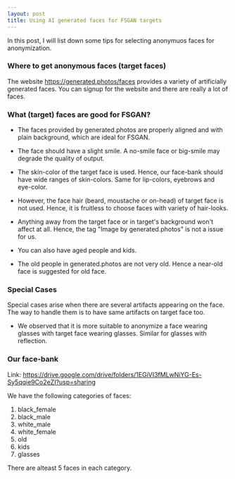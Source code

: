```yaml
---
layout: post
title: Using AI generated faces for FSGAN targets
---
```


In this post, I will list down some tips for selecting anonymuos faces for anonymization.

### Where to get anonymous faces (target faces)

The website https://generated.photos/faces provides a variety of artificially generated faces. You can signup for the website and there are really a lot of faces.

### What (target) faces are good for FSGAN?

* The faces provided by generated.photos are properly aligned and with plain background, which are ideal for FSGAN. 

* The face should have a slight smile. A no-smile face or big-smile may degrade the quality of output. 

* The skin-color of the target face is used. Hence, our face-bank should have wide ranges of skin-colors. Same for lip-colors, eyebrows and eye-color.

* However, the face hair (beard, moustache or on-head) of target face is not used. Hence, it is fruitless to choose faces with variety of hair-looks. 

* Anything away from the target face or in target's background won't affect at all. Hence, the tag "Image by generated.photos" is not a issue for us. 

* You can also have aged people and kids. 

* The old people in generated.photos are not very old. Hence a near-old face is suggested for old face.

### Special Cases

Special cases arise when there are several artifacts appearing on the face. 
The way to handle them is to have same artifacts on target face too. 

* We observed that it is more suitable to anonymize a face wearing glasses with target face wearing glasses. Similar for glasses with reflection. 

### Our face-bank

Link: https://drive.google.com/drive/folders/1EGiVI3fMLwNiYG-Es-Sy5qqie9Co2eZI?usp=sharing

We have the following categories of faces:
1. black_female
2. black_male
3. white_male
4. white_female
5. old
6. kids
7. glasses

There are alteast 5 faces in each category. 